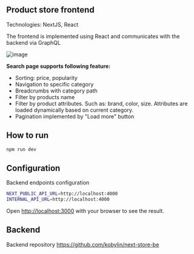 ## Product store frontend

Technologies: NextJS, React

The frontend is implemented using React and communicates with the backend via GraphQL

![image](https://user-images.githubusercontent.com/1272300/232078142-01eafcd5-78c9-4642-80dc-f267f6693699.png)


**Search page supports following feature:**
- Sorting: price, popularity
- Navigation to specific category
- Breadcrumbs with category path
- Filter by products name
- Filter by product attributes. Such as: brand, color, size. Attributes are loaded dynamically based on current category.
- Pagination implemented by "Load more" button

## How to run

```bash
npm run dev
```

## Configuration

Backend endpoints configuration

```bash
NEXT_PUBLIC_API_URL=http://localhost:4000
INTERNAL_API_URL=http://localhost:4000
```

Open [http://localhost:3000](http://localhost:3000) with your browser to see the result.

## Backend

Backend repository https://github.com/kobylin/next-store-be